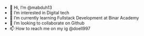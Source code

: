 - 👋 Hi, I’m @mabduh13
- 👀 I’m interested in Digital tech
- 🌱 I’m currently learning Fullstack Development at Binar Academy
- 💞️ I’m looking to collaborate on Github
- 📫 How to reach me on my ig @doell997 

<!---
mabduh13/mabduh13 is a ✨ special ✨ repository because its `README.md` (this file) appears on your GitHub profile.
You can click the Preview link to take a look at your changes.
--->
